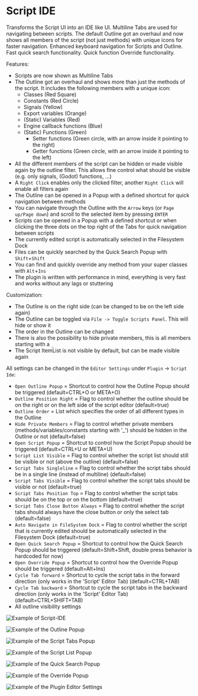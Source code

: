 # Script IDE

Transforms the Script UI into an IDE like UI.
Multiline Tabs are used for navigating between scripts.
The default Outline got an overhaul and now shows all members of the script (not just methods) with unique icons for faster navigation.
Enhanced keyboard navigation for Scripts and Outline.
Fast quick search functionality.
Quick function Override functionality.

Features:
- Scripts are now shown as Multiline Tabs
- The Outline got an overhaul and shows more than just the methods of the script. It includes the following members with a unique icon:
	- Classes (Red Square)
	- Constants (Red Circle)
	- Signals (Yellow)
	- Export variables (Orange)
	- (Static) Variables (Red)
	- Engine callback functions (Blue)
	- (Static) Functions (Green)
		- Setter functions (Green circle, with an arrow inside it pointing to the right)
		- Getter functions (Green circle, with an arrow inside it pointing to the left)
- All the different members of the script can be hidden or made visible again by the outline filter. This allows fine control what should be visible (e.g. only signals, (Godot) functions, ...)
- A `Right Click` enables only the clicked filter, another `Right Click` will enable all filters again
- The Outline can be opened in a Popup with a defined shortcut for quick navigation between methods
- You can navigate through the Outline with the `Arrow` keys (or `Page up/Page down`) and scroll to the selected item by pressing `ENTER`
- Scripts can be opened in a Popup with a defined shortcut or when clicking the three dots on the top right of the Tabs for quick navigation between scripts
- The currently edited script is automatically selected in the Filesystem Dock
- Files can be quickly searched by the Quick Search Popup with `Shift`+`Shift`
- You can find and quickly override any method from your super classes with `Alt`+`Ins`
- The plugin is written with performance in mind, everything is very fast and works without any lags or stuttering

Customization:
- The Outline is on the right side (can be changed to be on the left side again)
- The Outline can be toggled via `File -> Toggle Scripts Panel`. This will hide or show it
- The order in the Outline can be changed
- There is also the possibility to hide private members, this is all members starting with a `_`
- The Script ItemList is not visible by default, but can be made visible again

All settings can be changed in the `Editor Settings` under `Plugin` -> `Script Ide`:
- `Open Outline Popup` = Shortcut to control how the Outline Popup should be triggered (default=CTRL+O or META+O)
- `Outline Position Right` = Flag to control whether the outline should be on the right or on the left side of the script editor (default=true)
- `Outline Order` = List which specifies the order of all different types in the Outline
- `Hide Private Members` = Flag to control whether private members (methods/variables/constants starting with '_') should be hidden in the Outline or not (default=false)
- `Open Script Popup` = Shortcut to control how the Script Popup should be triggered (default=CTRL+U or META+U)
- `Script List Visible` = Flag to control whether the script list should still be visible or not (above the outline) (default=false)
- `Script Tabs Singleline` = Flag to control whether the script tabs should be in a single line (instead of multiline) (default=false)
- `Script Tabs Visible` = Flag to control whether the script tabs should be visible or not (default=true)
- `Script Tabs Position Top` = Flag to control whether the script tabs should be on the top or on the bottom (default=true)
- `Script Tabs Close Button Always` = Flag to control whether the script tabs should always have the close button or only the select tab (default=false)
- `Auto Navigate in FileSystem Dock` = Flag to control whether the script that is currently edited should be automatically selected in the Filesystem Dock (default=true)
- `Open Quick Search Popup` = Shortcut to control how the Quick Search Popup should be triggered (default=Shift+Shift, double press behavior is hardcoded for now)
- `Open Override Popup` = Shortcut to control how the Override Popup should be triggered (default=Alt+Ins)
- `Cycle Tab forward` = Shortcut to cycle the script tabs in the forward direction (only works in the 'Script' Editor Tab) (default=CTRL+TAB)
- `Cycle Tab backward` = Shortcut to cycle the script tabs in the backward direction (only works in the 'Script' Editor Tab) (default=CTRL+SHIFT+TAB)
- All outline visibility settings

![Example of Script-IDE](https://github.com/user-attachments/assets/9834a403-3a6d-40ab-975a-4172393d624e)

![Example of the Outline Popup](https://github.com/user-attachments/assets/68030835-2280-409e-a256-3439024336d7)

![Example of the Script Tabs Popup](https://github.com/user-attachments/assets/e12d3f52-f097-4e61-96a7-bdab9a2e36c)

![Example of the Script List Popup](https://github.com/user-attachments/assets/a0ebdb63-961a-4d90-8cc4-3de125e698cc)

![Example of the Quick Search Popup](https://github.com/user-attachments/assets/fa38b315-75da-4098-9f7f-efde5804f8d0)

![Example of the Override Popup](https://github.com/user-attachments/assets/acefe6ce-0b9e-4e44-9163-784312d7d81a)

![Example of the Plugin Editor Settings](https://github.com/user-attachments/assets/a9a5d317-3d21-41cc-a72a-b7239837e98e)
